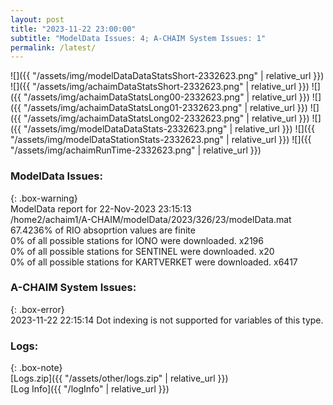 ```yaml
---
layout: post
title: "2023-11-22 23:00:00"
subtitle: "ModelData Issues: 4; A-CHAIM System Issues: 1"
permalink: /latest/
---
```


![]({{ "/assets/img/modelDataDataStatsShort-2332623.png" | relative_url }})
![]({{ "/assets/img/achaimDataStatsShort-2332623.png" | relative_url }})
![]({{ "/assets/img/achaimDataStatsLong00-2332623.png" | relative_url }})
![]({{ "/assets/img/achaimDataStatsLong01-2332623.png" | relative_url }})
![]({{ "/assets/img/achaimDataStatsLong02-2332623.png" | relative_url }})
![]({{ "/assets/img/modelDataDataStats-2332623.png" | relative_url }})
![]({{ "/assets/img/modelDataStationStats-2332623.png" | relative_url }})
![]({{ "/assets/img/achaimRunTime-2332623.png" | relative_url }})


### ModelData Issues:  
  
{: .box-warning}  
 ModelData report for 22-Nov-2023 23:15:13   
 /home2/achaim1/A-CHAIM/modelData/2023/326/23/modelData.mat   
 67.4236% of RIO absoprtion values are finite   
 0% of all possible stations for IONO were downloaded. x2196   
 0% of all possible stations for SENTINEL were downloaded. x20   
 0% of all possible stations for KARTVERKET were downloaded. x6417   
  
### A-CHAIM System Issues:  
  
{: .box-error}  
2023-11-22 22:15:14 Dot indexing is not supported for variables of this type.  

### Logs:  
  
{: .box-note}  
[Logs.zip]({{ "/assets/other/logs.zip" | relative_url }})  
[Log Info]({{ "/logInfo" | relative_url }})  

